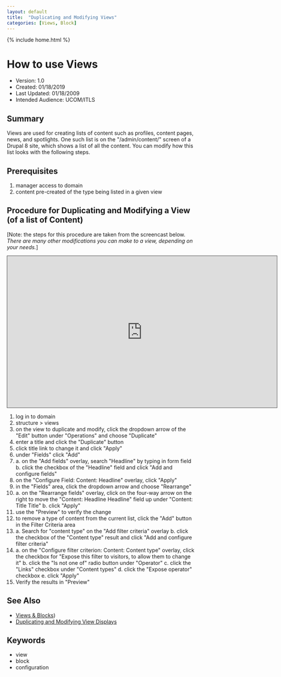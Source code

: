 ```yaml
---
layout: default
title:  "Duplicating and Modifying Views"
categories: [Views, Block] 
---
```

{% include home.html %}
# How to use Views
* Version: 1.0
* Created: 01/18/2019
* Last Updated: 01/18/2009
* Intended Audience: UCOM/ITLS

## Summary
Views are used for creating lists of content such as profiles, content pages, news, and spotlights. One such list is on the "/admin/content/" screen of a Drupal 8 site, which shows a list of all the content. You can modify how this list looks with the following steps.

## Prerequisites

 1. manager access to domain
 2. content pre-created of the type being listed in a given view


## Procedure for Duplicating and Modifying a View (of a list of Content)
[Note: the steps for this procedure are taken from the screencast below. *There are many other modifications you can make to a view, depending on your needs.*]
<iframe src="https://bluecast.hosted.panopto.com/Panopto/Pages/Embed.aspx?id=ce8de2ec-ae7c-428f-af2c-a95401330782&v=1" width="720" height="405" style="padding: 0px; border: 1px solid #464646;" frameborder="0" allowfullscreen allow="autoplay"></iframe>

1. log in to domain
2. structure > views
3. on the view to duplicate and modify, click the dropdown arrow of the "Edit" button under "Operations" and choose "Duplicate"
4. enter a title and click the "Duplicate" button
5. click title link to change it and click "Apply"
6. under "Fields" click "Add"
7. 
    a. on the "Add fields" overlay, search "Headline" by typing in form field
    b. click the checkbox of the "Headline" field and click "Add and configure fields"
8. on the "Configure Field: Content: Headline" overlay, click "Apply"
9. in the "Fields" area, click the dropdown arrow and choose "Rearrange"
10. 
    a. on the "Rearrange fields" overlay, click on the four-way arrow on the right to move the "Content: Headline Headline" field up under "Content: Title Title"
    b. click "Apply"
11. use the "Preview" to verify the change
12. to remove a type of content from the current list, click the "Add" button in the Filter Criteria area
13.
    a. Search for "content type" on the "Add filter criteria" overlay 
    b. click the checkbox of the "Content type" result and click "Add and configure filter criteria"
14.
    a. on the "Configure filter criterion: Content: Content type" overlay, click the checkbox for "Expose this filter to visitors, to allow them to change it"
    b. click the "Is not one of" radio button under "Operator"
    c. click the "Links" checkbox under "Content types"
    d. click the "Expose operator" checkbox
    e. click "Apply"
15. Verify the results in "Preview"





## See Also

* [Views & Blocks](/VIEWS_BLOCKS))
* [Duplicating and Modifying View Displays](DUPLICATING_MODIFYING_VIEW_DISPLAYS)

## Keywords

* view
* block
* configuration

